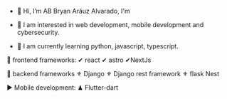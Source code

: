 - 👋 Hi, I’m AB Bryan Aráuz Alvarado, I'm

- 👀 I am interested in web development, mobile development and cybersecurity.

- 🌱 I am currently learning python, javascript, typescript.

🌱 frontend frameworks:
  ✔ react
  ✔ astro
  ✔NextJs

 🌱 backend frameworks
 ⚜ Django
 ⚜ Django rest framework
 ⚜ flask
   Nest

 ▶ Mobile development:
 ♟ Flutter-dart

